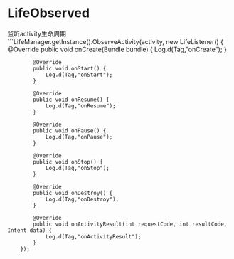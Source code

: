 # LifeObserved
监听activity生命周期
<br/>```LifeManager.getInstance().ObserveActivity(activity, new LifeListener() {
            @Override
            public void onCreate(Bundle bundle) {
                Log.d(Tag,"onCreate");
            }

            @Override
            public void onStart() {
                Log.d(Tag,"onStart");
            }

            @Override
            public void onResume() {
                Log.d(Tag,"onResume");
            }

            @Override
            public void onPause() {
                Log.d(Tag,"onPause");
            }

            @Override
            public void onStop() {
                Log.d(Tag,"onStop");
            }

            @Override
            public void onDestroy() {
                Log.d(Tag,"onDestroy");
            }

            @Override
            public void onActivityResult(int requestCode, int resultCode, Intent data) {
                Log.d(Tag,"onActivityResult");
            }
        });
